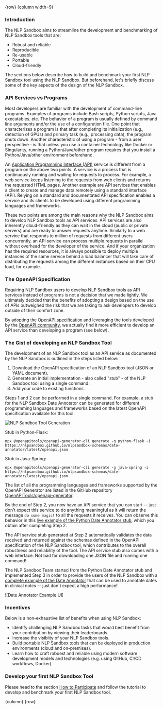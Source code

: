 <!-- markdownlint-disable-next-line first-line-h1 -->
{row}
{column width=9}

### Introduction

The NLP Sandbox aims to streamline the development and benchmarking of NLP Sandbox tools that are:

- Robust and reliable
- Reproducible
- Re-usable
- Portable
- Cloud-friendly

The sections below describe how to build and benchmark your first NLP Sandbox tool using the NLP Sandbox. But beforehand, let's briefly discuss some of the key aspects of the design of the NLP Sandbox.

### API Services vs Programs

Most developers are familiar with the development of command-line programs. Examples of programs include Bash scripts, Python scripts, Java executables, etc. The behavior of a program is usually defined by command line arguments and/or the use of a configuration file. One point that characterizes a program is that after completing its initialization (e.g., detection of GPUs) and primary task (e.g., processing data), the program shuts down. Another characteristic of using a program - from a user perspective - is that unless you use a container technology like Docker or Singularity, running a Python/Java/other program requires that you install a Python/Java/other environment beforehand.

An [Application Programming Interface (API)][ibm-learn-api] service is different from a program on the above two points. A service is a process that is continuously running and waiting for requests to process. For example, a web service keeps listening to the requests from web clients and returns the requested HTML pages. Another example are API services that enables a client to create and manage data remotely using a standard interface (API). Relying on a standard and documentated API specification enables a service and its clients to be developed using different programming languages and frameworks.

These two points are among the main reasons why the NLP Sandbox aims to develop NLP Sandbox tools as API services. API services are also inherently cloud-friendly as they can wait in the cloud (public or private servers) and are ready to answer requests anytime. Similarly to a web service that responds to million of requests from different users concurrently, an API service can process multiple requests in parallel without overhead for the developer of the service. And if your organization has the required resources, it is always possible to deploy multiple instances of the same service behind a load balancer that will take care of distributing the requests among the different instances based on their CPU load, for example.

### The OpenAPI Specification

Requiring NLP Sandbox users to develop NLP Sandbox tools as API services instead of programs is not a decision that we made lightly. We ultimately decided that the benefits of adopting a design based on the use of APIs outweighed the risk that we are taking to ask developers to develop outside of their comfort zone.

By adopting the [OpenAPI specification] and leveraging the tools developed by the [OpenAPI community], we actually find it more efficient to develop an API service than developing a program (see below).

### The Gist of developing an NLP Sandbox Tool

The development of an NLP Sandbox tool as an API service as documented by the NLP Sandbox is outlined in the steps listed below:

1. Download the OpenAPI specification of an NLP Sandbox tool (JSON or YAML document).
2. Generate an initial implementation - also called "stub" - of the NLP Sandbox tool using a single command.
3. Add your code to existing functions.

Steps 1 and 2 can be performed in a single command. For example, a stub for the NLP Sandbox Date Annotator can be generated for different programming languages and frameworks based on the latest OpenAPI specification available for this tool.

![NLP Sandbox Tool Generation]

Stub in Python-Flask:

```console
npx @openapitools/openapi-generator-cli generate -g python-flask -i https://nlpsandbox.github.io/nlpsandbox-schemas/date-annotator/latest/openapi.json
```

Stub in Java-Spring:

```console
npx @openapitools/openapi-generator-cli generate -g java-spring -i https://nlpsandbox.github.io/nlpsandbox-schemas/date-annotator/latest/openapi.json
```

The list of all the programming languages and frameworks supported by the OpenAPI Generator are listed in the GitHub repository [OpenAPITools/openapi-generator].

By the end of Step 2, you now have an API service that you can start -- just don't expect this service to do anything meaningful as it will return the message `do some magic!` to all the requests it receives. You can observe this behavior in this [live example of the Python Date Annotator stub], which you obtain after completing Step 2.

The API service stub generated at Step 2 automatically validates the data received and returned against the schemas defined in the OpenAPI specification of the NLP Sandbox tool, which contributes to the overall robustness and reliability of the tool. The API service stub also comes with a web interface. Not bad for downloading one JSON file and running one command!

The NLP Sandbox Team started from the Python Date Annotator stub and implemented Step 3 in order to provide the users of the NLP Sandbox with a [complete example of the Date Annotator] that can be used to annotate dates in clinical notes -- just don't expect a high performance!

![Date Annotator Example UI]

### Incentives

Below is a non-exhaustive list of benefits when using NLP Sandbox:

- Identify challenging NLP Sandbox tasks that would best benefit from your contribution by viewing their leaderboards.
- Increase the visibiity of your NLP Sandbox tools.
- Build portable NLP Sandbox tools that can be deployed in production environments (cloud and on-premises).
- Learn how to craft robuest and reliable using modern software development models and technologies (e.g. using GitHub, CI/CD workflows, Docker).

### Develop your first NLP Sandbox Tool

Please head to the section [How to Participate] and follow the tutorial to develop and benchmark your first NLP Sandbox tool.

{column}
{row}

<!-- Images -->

[NLP Sandbox Tool Generation]: https://github.com/nlpsandbox/nlpsandbox-website-synapse/raw/staging/images/nlpsandbox-server-generation.png

<!-- Links -->

[OpenAPI specification]: https://swagger.io/specification/
[OpenAPI community]: https://www.openapis.org/
[live example of the Python Date Annotator stub]: https://date-annotator-stub.nlpsandbox.io
[complete example of the Date Annotator]: https://date-annotator-example.nlpsandbox.io
[nlpsandbox/date-annotator-example]: https://github.com/nlpsandbox/date-annotator-example
[NLPSandbox.io]: https://nlpsandbox.io
[nlpsandbox/nlpsandbox-schemas]: https://github.com/nlpsandbox/nlpsandbox-schemas
[Benchmark a Tool]: #!Synapse:syn22277124/wiki/608484
[ibm-learn-api]: https://www.ibm.com/cloud/learn/api
[OpenAPITools/openapi-generator]: https://github.com/OpenAPITools/openapi-generator
[How to Participate]: https://www.synapse.org/#!Synapse:syn22277124/wiki/604827
